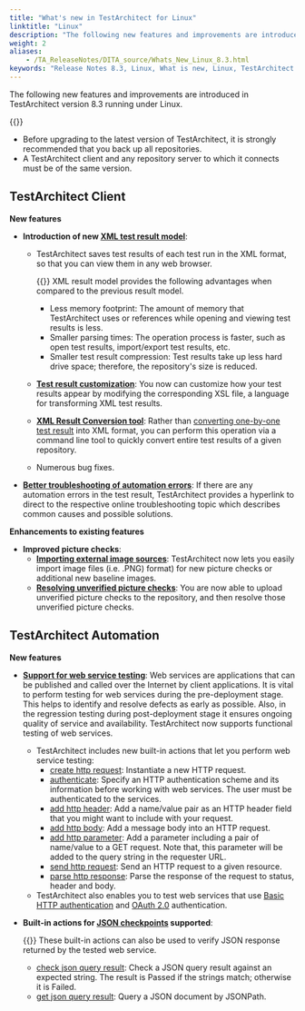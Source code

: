 ```yaml
--- 
title: "What's new in TestArchitect for Linux"
linktitle: "Linux"
description: "The following new features and improvements are introduced in TestArchitect version 8.3 running under Linux."
weight: 2
aliases: 
    - /TA_ReleaseNotes/DITA_source/Whats_New_Linux_8.3.html
keywords: "Release Notes 8.3, Linux, What is new, Linux, TestArchitect 8.3, TestArchitect 8.3, what is new, Linux"
---
```


The following new features and improvements are introduced in TestArchitect version 8.3 running under Linux.

{{<remember>}}

-   Before upgrading to the latest version of TestArchitect, it is strongly recommended that you back up all repositories.
-   A TestArchitect client and any repository server to which it connects must be of the same version.

## TestArchitect Client

**New features**

-   **Introduction of new [XML test result model](/user-guide/working-with-test-results/)**:
    -   TestArchitect saves test results of each test run in the XML format, so that you can view them in any web browser.

        {{<important>}} XML result model provides the following advantages when compared to the previous result model.

        -   Less memory footprint: The amount of memory that TestArchitect uses or references while opening and viewing test results is less.
        -   Smaller parsing times: The operation process is faster, such as open test results, import/export test results, etc.
        -   Smaller test result compression: Test results take up less hard drive space; therefore, the repository's size is reduced.
    -   [**Test result customization**](/user-guide/working-with-test-results/customizing-xml-test-results/): You now can customize how your test results appear by modifying the corresponding XSL file, a language for transforming XML test results.
    -   **[XML Result Conversion tool](/user-guide/working-with-test-results/converting-test-results/xml-result-conversion-command-line-tool/)**: Rather than [converting one-by-one test result](/user-guide/working-with-test-results/converting-test-results/) into XML format, you can perform this operation via a command line tool to quickly convert entire test results of a given repository.
    -   Numerous bug fixes.
-   **[Better troubleshooting of automation errors](/automation-guide/diagnosing-and-resolving-automation-errors/)**: If there are any automation errors in the test result, TestArchitect provides a hyperlink to direct to the respective online troubleshooting topic which describes common causes and possible solutions.

**Enhancements to existing features**

-   **Improved picture checks**:
    -   **[Importing external image sources](/user-guide/projects-and-project-items/project-items/picture-checks/importing-external-image-sources/)**: TestArchitect now lets you easily import image files \(i.e. .PNG\) format\) for new picture checks or additional new baseline images.
    -   **[Resolving unverified picture checks](/user-guide/projects-and-project-items/project-items/picture-checks/resolving-unverified-picture-checks)**: You are now able to upload unverified picture checks to the repository, and then resolve those unverified picture checks.

## TestArchitect Automation

**New features**

-   **[Support for web service testing](/automation-guide/application-testing/testing-web-and-ria-applications/testing-web-services/)**: Web services are applications that can be published and called over the Internet by client applications. It is vital to perform testing for web services during the pre-deployment stage. This helps to identify and resolve defects as early as possible. Also, in the regression testing during post-deployment stage it ensures ongoing quality of service and availability. TestArchitect now supports functional testing of web services.
    -   TestArchitect includes new built-in actions that let you perform web service testing:
        -   [create http request](/automation-guide/action-based-testing-language/built-in-actions/system-actions/web-services/create-http-request): Instantiate a new HTTP request.
        -   [authenticate](/automation-guide/action-based-testing-language/built-in-actions/system-actions/web-services/authenticate): Specify an HTTP authentication scheme and its information before working with web services. The user must be authenticated to the services.
        -   [add http header](/automation-guide/action-based-testing-language/built-in-actions/system-actions/web-services/add-http-header): Add a name/value pair as an HTTP header field that you might want to include with your request.
        -   [add http body](/automation-guide/action-based-testing-language/built-in-actions/system-actions/web-services/add-http-body): Add a message body into an HTTP request.
        -   [add http parameter](/automation-guide/action-based-testing-language/built-in-actions/system-actions/web-services/add-http-parameter): Add a parameter including a pair of name/value to a GET request. Note that, this parameter will be added to the query string in the requester URL.
        -   [send http request](/automation-guide/action-based-testing-language/built-in-actions/system-actions/web-services/send-http-request): Send an HTTP request to a given resource.
        -   [parse http response](/automation-guide/action-based-testing-language/built-in-actions/system-actions/web-services/parse-http-response): Parse the response of the request to status, header and body.
    -   TestArchitect also enables you to test web services that use [Basic HTTP authentication](https://tools.ietf.org/html/rfc7617) and [OAuth 2.0](https://oauth.net/2/) authentication.
-   **Built-in actions for [JSON checkpoints](/automation-guide/action-based-testing-language/built-in-actions/system-actions/json/) supported**:

    {{<note>}} These built-in actions can also be used to verify JSON response returned by the tested web service.

    -   [check json query result](/automation-guide/action-based-testing-language/built-in-actions/system-actions/json/check-json-query-result): Check a JSON query result against an expected string. The result is Passed if the strings match; otherwise it is Failed.
    -   [get json query result](/automation-guide/action-based-testing-language/built-in-actions/system-actions/json/get-json-query-result): Query a JSON document by JSONPath.


